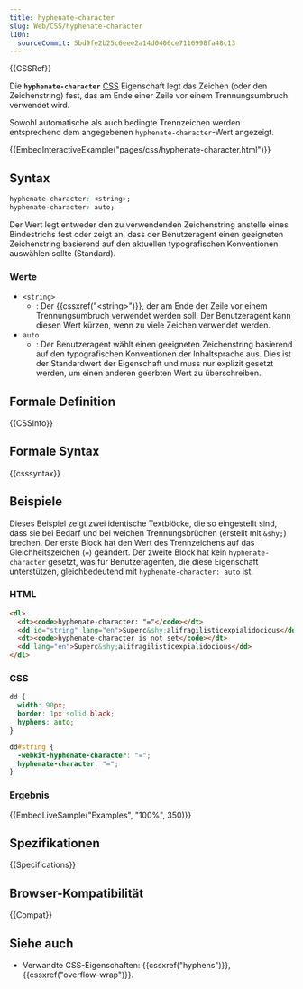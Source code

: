 ```yaml
---
title: hyphenate-character
slug: Web/CSS/hyphenate-character
l10n:
  sourceCommit: 5bd9fe2b25c6eee2a14d0406ce7116998fa48c13
---
```


{{CSSRef}}

Die **`hyphenate-character`** [CSS](/de/docs/Web/CSS) Eigenschaft legt das Zeichen (oder den Zeichenstring) fest, das am Ende einer Zeile vor einem Trennungsumbruch verwendet wird.

Sowohl automatische als auch bedingte Trennzeichen werden entsprechend dem angegebenen `hyphenate-character`-Wert angezeigt.

{{EmbedInteractiveExample("pages/css/hyphenate-character.html")}}

## Syntax

```css
hyphenate-character: <string>;
hyphenate-character: auto;
```

Der Wert legt entweder den zu verwendenden Zeichenstring anstelle eines Bindestrichs fest oder zeigt an, dass der Benutzeragent einen geeigneten Zeichenstring basierend auf den aktuellen typografischen Konventionen auswählen sollte (Standard).

### Werte

- `<string>`
  - : Der {{cssxref("&lt;string&gt;")}}, der am Ende der Zeile vor einem Trennungsumbruch verwendet werden soll.
    Der Benutzeragent kann diesen Wert kürzen, wenn zu viele Zeichen verwendet werden.
- `auto`
  - : Der Benutzeragent wählt einen geeigneten Zeichenstring basierend auf den typografischen Konventionen der Inhaltsprache aus.
    Dies ist der Standardwert der Eigenschaft und muss nur explizit gesetzt werden, um einen anderen geerbten Wert zu überschreiben.

## Formale Definition

{{CSSInfo}}

## Formale Syntax

{{csssyntax}}

## Beispiele

Dieses Beispiel zeigt zwei identische Textblöcke, die so eingestellt sind, dass sie bei Bedarf und bei weichen Trennungsbrüchen (erstellt mit `&shy;`) brechen.
Der erste Block hat den Wert des Trennzeichens auf das Gleichheitszeichen (`=`) geändert.
Der zweite Block hat kein `hyphenate-character` gesetzt, was für Benutzeragenten, die diese Eigenschaft unterstützen, gleichbedeutend mit `hyphenate-character: auto` ist.

### HTML

```html
<dl>
  <dt><code>hyphenate-character: "="</code></dt>
  <dd id="string" lang="en">Superc&shy;alifragilisticexpialidocious</dd>
  <dt><code>hyphenate-character is not set</code></dt>
  <dd lang="en">Superc&shy;alifragilisticexpialidocious</dd>
</dl>
```

### CSS

```css
dd {
  width: 90px;
  border: 1px solid black;
  hyphens: auto;
}

dd#string {
  -webkit-hyphenate-character: "=";
  hyphenate-character: "=";
}
```

### Ergebnis

{{EmbedLiveSample("Examples", "100%", 350)}}

## Spezifikationen

{{Specifications}}

## Browser-Kompatibilität

{{Compat}}

## Siehe auch

- Verwandte CSS-Eigenschaften: {{cssxref("hyphens")}}, {{cssxref("overflow-wrap")}}.
